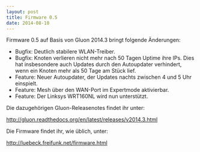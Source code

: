 ```yaml
---
layout: post
title: Firmware 0.5
date: 2014-08-10
---
```


Firmware 0.5 auf Basis von Gluon 2014.3 bringt folgende Änderungen:

* Bugfix: Deutlich stabilere WLAN-Treiber.
* Bugfix: Knoten verlieren nicht mehr nach 50 Tagen Uptime ihre IPs. Dies hat insbesondere auch Updates durch den Autoupdater verhindert, wenn ein Knoten mehr als 50 Tage am Stück lief.
* Feature: Neuer Autoupdater, der Updates nachts zwischen 4 und 5 Uhr einspielt.
* Feature: Mesh über den WAN-Port im Expertmode aktivierbar.
* Feature: Der Linksys WRT160NL wird nun unterstützt.

Die dazugehörigen Gluon-Releasenotes findet ihr unter:

http://gluon.readthedocs.org/en/latest/releases/v2014.3.html

Die Firmware findet ihr, wie üblich, unter:

http://luebeck.freifunk.net/firmware.html

